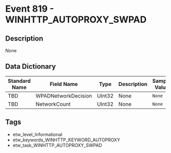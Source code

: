 # Event 819 - WINHTTP_AUTOPROXY_SWPAD

## Description
None

## Data Dictionary
|Standard Name|Field Name|Type|Description|Sample Value|
|---|---|---|---|---|
|TBD|WPADNetworkDecision|UInt32|None|`None`|
|TBD|NetworkCount|UInt32|None|`None`|

## Tags
* etw_level_Informational
* etw_keywords_WINHTTP_KEYWORD_AUTOPROXY
* etw_task_WINHTTP_AUTOPROXY_SWPAD